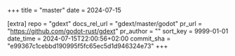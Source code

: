 +++
title = "master"
date = 2024-07-15

[extra]
repo = "gdext"
docs_rel_url = "gdext/master/godot"
pr_url = "https://github.com/godot-rust/gdext"
pr_author = ""
sort_key = 9999-01-01
date_time = 2024-07-15T22:00:56+02:00
commit_sha = "e99367c1cebbd190995f5fc65ec5d1d946324e73"
+++


